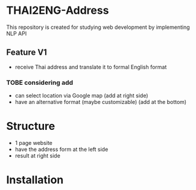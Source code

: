# THAI2ENG-Address
This repository is created for studying web development by implementing NLP API 
## Feature V1
- receive Thai address and translate it to formal English format
### TOBE considering add
- can select location via Google map (add at right side)
- have an alternative format (maybe customizable) (add at the bottom)
#  Structure
- 1 page website
- have the address form at the left side
- result at right side
# Installation
